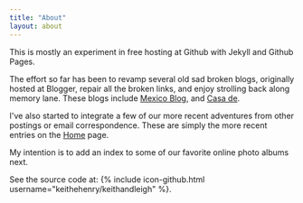 ```yaml
---
title: "About"
layout: about
---
```

This is mostly an experiment in 
free hosting at Github
with Jekyll and Github Pages.

The effort so far has been to revamp several old sad broken blogs,
originally hosted at Blogger, repair all the broken links, and
enjoy strolling back along memory lane.
These blogs include
[Mexico Blog](./categories/mexblog), and
[Casa de](./categories/casa).

I've also started to integrate a few of our more recent adventures
from other postings or email correspondence. These are simply the
more recent entries on the [Home](.) page.

My intention is to add an index to some of our favorite online
photo albums next.

See the source code at: {% include icon-github.html username="keithehenry/keithandleigh" %}.
